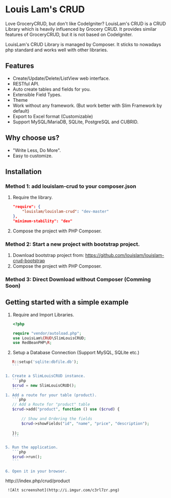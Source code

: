 # Louis Lam's CRUD

Love GroceryCRUD, but don't like CodeIgniter? LouisLam's CRUD is a CRUD Library which is heavily influenced by Grocery CRUD. It provides similar features of GroceryCRUD, but it is not based on CodeIgniter.

LouisLam's CRUD Library is managed by Composer. It sticks to nowadays php standard and works well with other libraries.

## Features
* Create/Update/Delete/ListView web interface.
* RESTful API.
* Auto create tables and fields for you.
* Extensible Field Types.
* Theme
* Work without any framework. (But work better with Slim Framework by default)
* Export to Excel format (Customizable)
* Support MySQL/MariaDB, SQLite, PostgreSQL and CUBRID.

## Why choose us?
* "Write Less, Do More". 
* Easy to customize.


## Installation

### Method 1: add louislam-crud to your composer.json

1. Require the library.

    ```json
    "require": {
        "louislam/louislam-crud": "dev-master"
    },
    "minimum-stability": "dev"
    ```
1. Compose the project with PHP Composer.

### Method 2: Start a new project with bootstrap project.

1. Download bootstrap project from: https://github.com/louislam/louislam-crud-bootstrap
1. Compose the project with PHP Composer.

### Method 3: Direct Download without Composer (Comming Soon)

## Getting started with a simple example
1. Require and Import Libraries.
    ```php
    <?php
    
    require "vendor/autoload.php";
    use LouisLam\CRUD\SlimLouisCRUD;
    use RedBeanPHP\R;
    ```

1. Setup a Database Connection (Support MySQL, SQLite etc.)

 ```php
    R::setup('sqlite:dbfile.db');
    ```

1. Create a SlimLouisCRUD instance.
    ```php
    $crud = new SlimLouisCRUD();
    ```
1. Add a route for your table (product).
    ```php
    // Add a Route for "product" table
    $crud->add("product", function () use ($crud) {
    
        // Show and Ordering the fields
        $crud->showFields("id", "name", "price", "description");
        
    });
    ```
    
5. Run the application. 
    ```php
    $crud->run();
    ```
    
6. Open it in your browser.
   ```
   http://<your hostname>/index.php/crud/product
   ```
    ![Alt screenshot](http://i.imgur.com/c3rl7zr.png)
    
